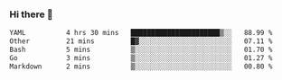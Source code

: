 ### Hi there 👋

<!--
**urzz/urzz** is a ✨ _special_ ✨ repository because its `README.md` (this file) appears on your GitHub profile.

Here are some ideas to get you started:

- 🔭 I’m currently working on ...
- 🌱 I’m currently learning ...
- 👯 I’m looking to collaborate on ...
- 🤔 I’m looking for help with ...
- 💬 Ask me about ...
- 📫 How to reach me: ...
- 😄 Pronouns: ...
- ⚡ Fun fact: ...
-->

<!--START_SECTION:waka-->

```txt
YAML          4 hrs 30 mins   ██████████████████████▒░░   88.99 %
Other         21 mins         █▓░░░░░░░░░░░░░░░░░░░░░░░   07.11 %
Bash          5 mins          ▒░░░░░░░░░░░░░░░░░░░░░░░░   01.70 %
Go            3 mins          ▒░░░░░░░░░░░░░░░░░░░░░░░░   01.27 %
Markdown      2 mins          ▒░░░░░░░░░░░░░░░░░░░░░░░░   00.80 %
```

<!--END_SECTION:waka-->
